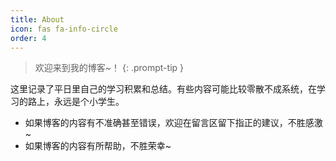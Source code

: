```yaml
---
title: About
icon: fas fa-info-circle
order: 4
---
```


> 欢迎来到我的博客~！
{: .prompt-tip }



这里记录了平日里自己的学习积累和总结。有些内容可能比较零散不成系统，在学习的路上，永远是个小学生。

- 如果博客的内容有不准确甚至错误，欢迎在留言区留下指正的建议，不胜感激~
- 如果博客的内容有所帮助，不胜荣幸~

